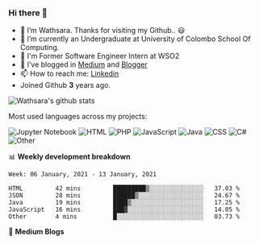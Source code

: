 ### Hi there 👋

- 🔭 I’m Wathsara. Thanks for visiting my Github.. :smiley: 
- 🌱 I’m currently an Undergraduate at University of Colombo School Of Computing.
- :memo: I'm Former Software Engineer Intern at WSO2
- 👯 I’ve blogged in [Medium](https://medium.com/@wathsara) and [Blogger](https://vteamneuron.blogspot.com/)
- 📫 How to reach me: [Linkedin](https://www.linkedin.com/in/wathsara-daluwatta/)
- Joined Github **3** years ago.

![Wathsara's github stats](https://github-readme-stats.vercel.app/api?username=Wathsara&include_all_commits=true&show_icons=true)

Most used languages across my projects:

![Jupyter Notebook](https://img.shields.io/static/v1?style=flat-square&label=%E2%A0%80&color=555&labelColor=%23DA5B0B&message=Jupyter%20Notebook%EF%B8%B134%25)
![HTML](https://img.shields.io/static/v1?style=flat-square&label=%E2%A0%80&color=555&labelColor=%23e34c26&message=HTML%EF%B8%B132.1%25)
![PHP](https://img.shields.io/static/v1?style=flat-square&label=%E2%A0%80&color=555&labelColor=%234F5D95&message=PHP%EF%B8%B121.9%25)
![JavaScript](https://img.shields.io/static/v1?style=flat-square&label=%E2%A0%80&color=555&labelColor=%23f1e05a&message=JavaScript%EF%B8%B15.7%25)
![Java](https://img.shields.io/static/v1?style=flat-square&label=%E2%A0%80&color=555&labelColor=%23b07219&message=Java%EF%B8%B13.7%25)
![CSS](https://img.shields.io/static/v1?style=flat-square&label=%E2%A0%80&color=555&labelColor=%23563d7c&message=CSS%EF%B8%B11%25)
![C#](https://img.shields.io/static/v1?style=flat-square&label=%E2%A0%80&color=555&labelColor=%23178600&message=C%23%EF%B8%B10.2%25)
![Other](https://img.shields.io/static/v1?style=flat-square&label=%E2%A0%80&color=555&labelColor=%23ededed&message=Other%EF%B8%B10.9%25)


📊 **Weekly development breakdown**
<!--START_SECTION:waka-->
```text
Week: 06 January, 2021 - 13 January, 2021

HTML         42 mins         █████████▒░░░░░░░░░░░░░░░   37.03 % 
JSON         28 mins         ██████▒░░░░░░░░░░░░░░░░░░   24.67 % 
Java         19 mins         ████▒░░░░░░░░░░░░░░░░░░░░   17.25 % 
JavaScript   16 mins         ███▓░░░░░░░░░░░░░░░░░░░░░   14.05 % 
Other        4 mins          █░░░░░░░░░░░░░░░░░░░░░░░░   03.73 % 
```
<!--END_SECTION:waka-->

:memo: **Medium Blogs**
<!--START_SECTION:medium-->
<!--END_SECTION:medium-->
